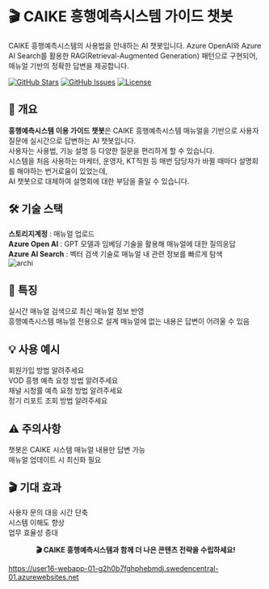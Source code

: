# 🎬 CAIKE 흥행예측시스템 가이드 챗봇

CAIKE 흥행예측시스템의 사용법을 안내하는 AI 챗봇입니다. Azure OpenAI와 Azure AI Search를 활용한 RAG(Retrieval-Augmented Generation) 패턴으로 구현되어, 매뉴얼 기반의 정확한 답변을 제공합니다.

[![GitHub Stars](https://img.shields.io/github/stars/JeongHyeon-Kang/caikebot)](https://github.com/JeongHyeon-Kang/caikebot)
[![GitHub Issues](https://img.shields.io/github/issues/JeongHyeon-Kang/caikebot)](https://github.com/JeongHyeon-Kang/caikebot/issues)
[![License](https://img.shields.io/badge/license-MIT-blue.svg)](LICENSE)

## 🚀 개요
**흥행예측시스템 이용 가이드 챗봇**은 CAIKE 흥행예측시스템 매뉴얼을 기반으로 사용자 질문에 실시간으로 답변하는 AI 챗봇입니다.  
사용자는 사용법, 기능 설명 등 다양한 질문을 편리하게 할 수 있습니다.  
시스템을 처음 사용하는 마케터, 운영자, KT직원 등 매번 담당자가 바뀔 때마다 설명회를 해야하는 번거로움이 있었는데,  
AI 챗봇으로 대체하여 설명회에 대한 부담을 줄일 수 있습니다.  

## 🛠️ 기술 스택
**스토리지계정** : 매뉴얼 업로드  
**Azure Open AI** : GPT 모델과 임베딩 기술을 활용해 매뉴얼에 대한 질의응답  
**Azure AI Search** : 벡터 검색 기술로 매뉴얼 내 관련 정보를 빠르게 탐색  
![archi](https://github.com/user-attachments/assets/b7c23140-d302-4b4c-aa34-c4531482c841)

## 🎯 특징
실시간 매뉴얼 검색으로 최신 매뉴얼 정보 반영  
흥행예측시스템 매뉴얼 전용으로 설계
매뉴얼에 없는 내용은 답변이 어려울 수 있음  

## 💡 사용 예시
회원가입 방법 알려주세요  
VOD 흥행 예측 요청 방법 알려주세요  
채널 시청률 예측 요청 방법 알려주세요  
정기 리포트 조회 방법 알려주세요  

## ⚠️ 주의사항
챗봇은 CAIKE 시스템 매뉴얼 내용만 답변 가능  
매뉴얼 업데이트 시 최신화 필요  

## 🎬 기대 효과
사용자 문의 대응 시간 단축  
시스템 이해도 향상  
업무 효율성 증대  

<div align="center">

**🎬 CAIKE 흥행예측시스템과 함께 더 나은 콘텐츠 전략을 수립하세요!**

</div>

https://user16-webapp-01-g2h0b7fghphebmdj.swedencentral-01.azurewebsites.net
